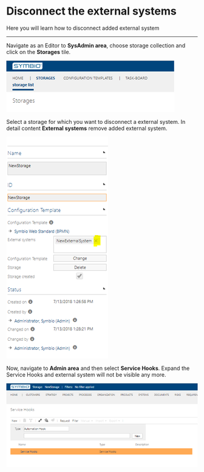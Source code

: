 # Disconnect the external systems

Here you will learn how to disconnect added external system

---

Navigate as an Editor to **SysAdmin area**, choose storage collection and click on the **Storages** tile.

![Navigate to storages](./media/NavigateToStorages.png)

Select a storage for which you want to disconnect a external system. In detail content **External systems** remove added external system.

![Remove external system](./media/RemoveExternalSystem.png)

Now, navigate to **Admin area** and then select **Service Hooks**.
Expand the Service Hooks and external system will not be visible any more.

![Removed external system](./media/RemovedExternalSystem.png)
